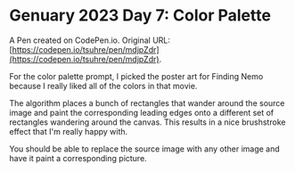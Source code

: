 # Genuary 2023 Day 7: Color Palette

A Pen created on CodePen.io. Original URL: [https://codepen.io/tsuhre/pen/mdjpZdr](https://codepen.io/tsuhre/pen/mdjpZdr).

For the color palette prompt, I picked the poster art for Finding Nemo because I really liked all of the colors in that movie. 

The algorithm places a bunch of rectangles that wander around the source image and paint the corresponding leading edges onto a different set of rectangles wandering around the canvas. This results in a nice brushstroke effect that I'm really happy with.

You should be able to replace the source image with any other image and have it paint a corresponding picture.